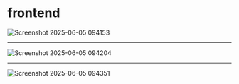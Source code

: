 

# frontend

![Screenshot 2025-06-05 094153](https://github.com/user-attachments/assets/5d32c072-0bf9-4d91-ab7a-4edc1740e55c)

---
![Screenshot 2025-06-05 094204](https://github.com/user-attachments/assets/9d2b555f-1c3b-4393-9f0c-0f3fbf32d922)

---
![Screenshot 2025-06-05 094351](https://github.com/user-attachments/assets/b1d7527e-1e12-4472-9833-9a6677fbbe6d)

